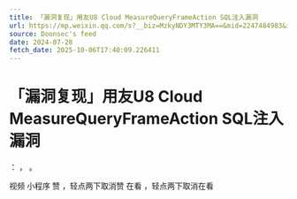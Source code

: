 ```yaml
---
title: 「漏洞复现」用友U8 Cloud MeasureQueryFrameAction SQL注入漏洞
url: https://mp.weixin.qq.com/s?__biz=MzkyNDY3MTY3MA==&mid=2247484983&idx=1&sn=edac4bc4af1eec375cb81433fc9e0900
source: Doonsec's feed
date: 2024-07-28
fetch_date: 2025-10-06T17:40:09.226411
---
```


# 「漏洞复现」用友U8 Cloud MeasureQueryFrameAction SQL注入漏洞

：
，
。

视频
小程序
赞
，轻点两下取消赞
在看
，轻点两下取消在看